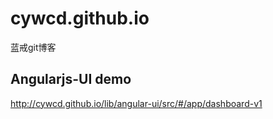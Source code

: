 # cywcd.github.io
蓝戒git博客

## Angularjs-UI demo
http://cywcd.github.io/lib/angular-ui/src/#/app/dashboard-v1
